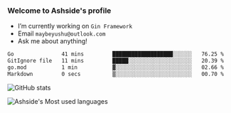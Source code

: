 ### Welcome to Ashside's profile

- I’m currently working on `Gin Framework`
- Email `maybeyushu@outlook.com`
- Ask me about anything!

<!--START_SECTION:waka-->

```txt
Go               41 mins         ███████████████████░░░░░░   76.25 %
GitIgnore file   11 mins         █████░░░░░░░░░░░░░░░░░░░░   20.39 %
go.mod           1 min           ▓░░░░░░░░░░░░░░░░░░░░░░░░   02.66 %
Markdown         0 secs          ▒░░░░░░░░░░░░░░░░░░░░░░░░   00.70 %
```

<!--END_SECTION:waka-->

![GitHub stats](https://github-readme-stats.vercel.app/api?username=Ashside)

![Ashside's Most used languages](https://github-readme-stats.vercel.app/api/top-langs/?username=Ashside&layout=compact&hide_border=true&langs_count=10)



